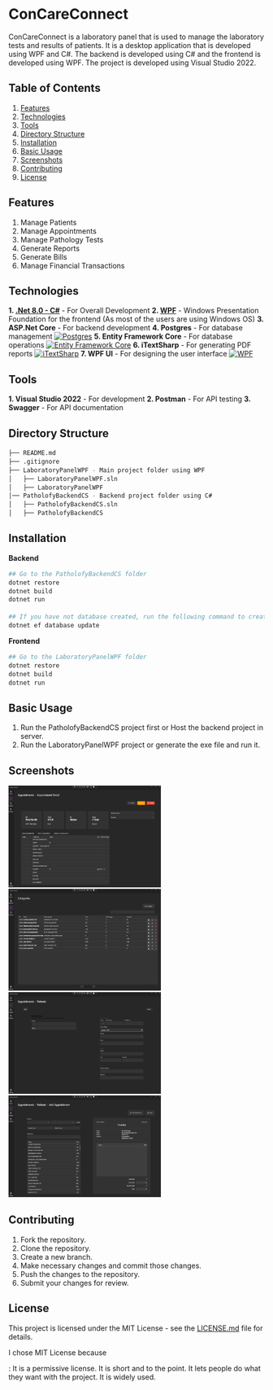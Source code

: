 # ConCareConnect
ConCareConnect is a laboratory panel that is used to manage the laboratory tests and results of patients. It is a desktop application that is developed using WPF and C#. The backend is developed using C# and the frontend is developed using WPF. The project is developed using Visual Studio 2022.


## Table of Contents
1. [Features](#features)
2. [Technologies](#technologies)
3. [Tools](#tools)
4. [Directory Structure](#directory-structure)
5. [Installation](#installation)
6. [Basic Usage](#basic-usage)
7. [Screenshots](#screenshots)
8. [Contributing](#contributing)
9. [License](#license)


## Features
1. Manage Patients
2. Manage Appointments
3. Manage Pathology Tests
4. Generate Reports
5. Generate Bills
6. Manage Financial Transactions

## Technologies

**1. [.Net 8.0 - C#](https://docs.microsoft.com/en-us/dotnet/csharp/)** - For Overall Development
**2. [WPF](https://learn.microsoft.com/en-us/visualstudio/get-started/csharp/tutorial-wpf?view=vs-2022)** - Windows Presentation Foundation for the frontend (As most of the users are using Windows OS)
**3. ASP.Net Core** - For backend development
**4. Postgres** - For database management [![Postgres](https://img.shields.io/badge/Postgres-13.4-blue)](https://www.postgresql.org/)
**5. Entity Framework Core** - For database operations [![Entity Framework Core](https://img.shields.io/badge/Entity%20Framework%20Core-8.0.3-blue)](https://docs.microsoft.com/en-us/ef/core/)
**6. iTextSharp** - For generating PDF reports [![iTextSharp](https://img.shields.io/badge/iText7-8.0.3-blue)](https://www.nuget.org/packages/iTextSharp/)
**7. WPF UI** - For designing the user interface [![WPF](https://img.shields.io/badge/WP%20UI-3.0.1-blue)](https://www.nuget.org/packages/WPF-UI)


## Tools
**1. Visual Studio 2022** - For development
**2. Postman** - For API testing
**3. Swagger** - For API documentation


## Directory Structure
```bash
├── README.md
├── .gitignore
├── LaboratoryPanelWPF - Main project folder using WPF
│   ├── LaboratoryPanelWPF.sln
│   ├── LaboratoryPanelWPF
│── PatholofyBackendCS - Backend project folder using C#
│   ├── PatholofyBackendCS.sln
│   ├── PatholofyBackendCS
```

## Installation
**Backend**
```bash
## Go to the PatholofyBackendCS folder
dotnet restore
dotnet build
dotnet run

## If you have not database created, run the following command to create the 
dotnet ef database update
```

**Frontend**
```bash
## Go to the LaboratoryPanelWPF folder
dotnet restore
dotnet build
dotnet run
```


## Basic Usage
1. Run the PatholofyBackendCS project first or Host the backend project in server.
2. Run the LaboratoryPanelWPF project or generate the exe file and run it.

## Screenshots

<img src="./images/Screenshot%202024-03-22%20224322.png" width="300" height="200">
<img src="./images/Screenshot%202024-03-22%20224350.png" width="300" height="200">
<img src="./images/Screenshot%202024-03-22%20224403.png" width="300" height="200">
<img src="./images/Screenshot%202024-03-22%20224415.png" width="300" height="200">

## Contributing
1. Fork the repository.
2. Clone the repository.
3. Create a new branch.
4. Make necessary changes and commit those changes.
5. Push the changes to the repository.
6. Submit your changes for review.

## License
This project is licensed under the MIT License - see the [LICENSE.md](LICENSE.md) file for details.

I chose MIT License because 

: It is a permissive license.
It is short and to the point.
It lets people do what they want with the project.
It is widely used.


